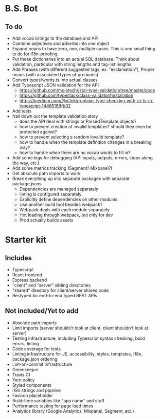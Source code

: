 # B.S. Bot

## To do

- Add vocab listings to the database and API
- Combine adjectives and adverbs into one object
- Expand nouns to have zero, one, multiple cases. This is one small thing to do for i18n-proofing.
- Put these dictionaries into an actual SQL database. Think about validation, particular with string lengths and tag-list lengths.
- Add Phrases (with different suggested tags, ex. "exclamation"), Proper nouns (with associated types of pronouns)
- Convert types/words.ts into actual classes
- Add Typescript JSON validation for the API
  - https://github.com/mojotech/json-type-validation/tree/master/docs
  - https://github.com/typestack/class-validator#installation
  - https://medium.com/@ottoki/runtime-type-checking-with-io-ts-in-typescript-14465169fb02
- Add tests
- Nail down out the template validation story
  - does the API deal with strings or ParsedTemplate objects?
  - how to prevent creation of invalid templates? should they even be protected against?
  - how to prevent selecting a random invalid template?
  - how to handle when the template definition changes in a breaking way?
  - how to handle when there are no vocab words to fill in?
- Add some logs for debugging (API inputs, outputs, errors, steps along the way, etc.)
- Add some metrics  tracking (Segment? Mixpanel?)
- Get absolute path imports to work
- Break everything up into separate packages with separate package.jsons
  - Dependencies are managed separately
  - linting is configured separately
  - Explicitly define dependencies on other modules
  - Use another build tool besides webpack?
  - Webpack deals with each module separately
  - Hot loading through webpack, but only for dev
  - Prod actually builds assets

# Starter kit

## Includes

- Typescript
- React frontend
- Express backend
- "client" and "server" sibling directories
- "shared" directory for client/server shared code
- Restyped for end-to-end typed REST APIs

## Not included/Yet to add

- Absolute path imports
- Limit imports (server shouldn't look at client, client shouldn't look at server)
- Testing infrastructure, including Typescript syntax checking, build errors, linting
- Code coverage for tests
- Linting infrastructure for JS, accessibility, styles, templates, i18n, package.json ordering
- Lint-on-commit infrastructure
- Greenkeeper
- Travis CI
- Yarn policy
- Styled components
- i18n strings and pipeline
- Favicon placeholder
- Build-time variables like "app name" and stuff
- Performance testing for page load times
- Analytics library (Google Analytics, Mixpanel, Segment, etc.)
